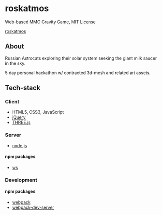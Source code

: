 # roskatmos
Web-based MMO Gravity Game, MIT License

[roskatmos](http://www.roskatmos.com)

## About

Russian Astrocats exploring their solar system seeking the giant milk saucer in the sky.

5 day personal hackathon w/ contracted 3d-mesh and related art assets.

## Tech-stack

### Client
* HTML5, CSS3, JavaScript
* [jQuery](https://jquery.com/)
* [THREE.js](https://threejs.org/)

### Server
* [node.js](https://nodejs.org/en/)

#### npm packages
* [ws](https://www.npmjs.com/package/ws)

### Development

#### npm packages
* [webpack](https://www.npmjs.com/package/webpack)
* [webpack-dev-server](https://www.npmjs.com/package/webpack-dev-server)
